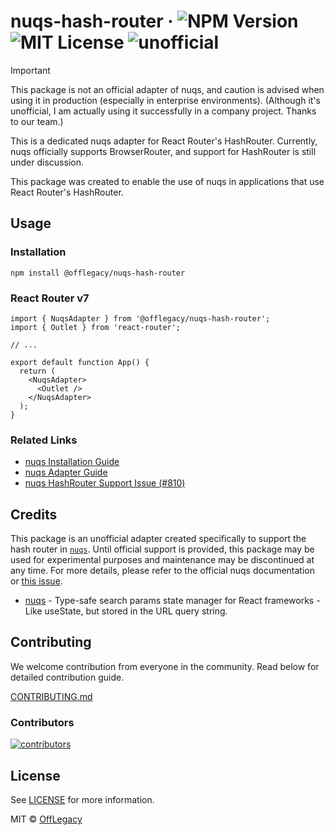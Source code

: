 # nuqs-hash-router &middot; ![NPM Version](https://img.shields.io/npm/v/%40offlegacy%2Fnuqs-hash-router) ![MIT License](https://img.shields.io/github/license/offlegacy/nuqs-hash-router) ![unofficial](https://img.shields.io/badge/Unofficial-red)

> [!IMPORTANT]
> This package is not an official adapter of nuqs, and caution is advised when using it in production (especially in enterprise environments). (Although it's unofficial, I am actually using it successfully in a company project. Thanks to our team.)

This is a dedicated nuqs adapter for React Router's HashRouter. Currently, nuqs officially supports BrowserRouter, and support for HashRouter is still under discussion.

This package was created to enable the use of nuqs in applications that use React Router's HashRouter.

## Usage

### Installation

```shell
npm install @offlegacy/nuqs-hash-router
```

### React Router v7

```tsx
import { NuqsAdapter } from '@offlegacy/nuqs-hash-router';
import { Outlet } from 'react-router';

// ...

export default function App() {
  return (
    <NuqsAdapter>
      <Outlet />
    </NuqsAdapter>
  );
}
```

### Related Links

- [nuqs Installation Guide](https://nuqs.47ng.com/docs/installation)
- [nuqs Adapter Guide](https://nuqs.47ng.com/docs/adapters)
- [nuqs HashRouter Support Issue (#810)](https://github.com/47ng/nuqs/issues/810)

## Credits

This package is an unofficial adapter created specifically to support the hash router in [`nuqs`](https://nuqs.47ng.com/). Until official support is provided, this package may be used for experimental purposes and maintenance may be discontinued at any time. For more details, please refer to the official nuqs documentation or [this issue](https://github.com/47ng/nuqs/issues/810#issuecomment-2863556483).

- [nuqs](https://github.com/47ng/nuqs) - Type-safe search params state manager for React frameworks - Like useState, but stored in the URL query string.

## Contributing

We welcome contribution from everyone in the community. Read below for detailed contribution guide.

[CONTRIBUTING.md]()

### Contributors

[![contributors](https://contrib.rocks/image?repo=offlegacy/offlegacy.org)](https://github.com/offlegacy/offlegacy.org/contributors)

## License

See [LICENSE]() for more information.

MIT © [OffLegacy](https://www.offlegacy.org/)
